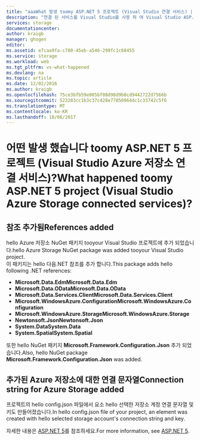 ```yaml
---
title: "aaaWhat 발생 toomy ASP.NET 5 프로젝트 (Visual Studio 연결 서비스) | Microsoft Docs"
description: "연결 된 서비스를 Visual Studio를 사용 하 여 Visual Studio ASP.NET 5 프로젝트에서 tooan Azure 저장소 계정 연결 후 결과 설명 합니다."
services: storage
documentationcenter: 
author: kraigb
manager: ghogen
editor: 
ms.assetid: e7caa9fa-c780-45eb-a546-299fc1c68455
ms.service: storage
ms.workload: web
ms.tgt_pltfrm: vs-what-happened
ms.devlang: na
ms.topic: article
ms.date: 12/02/2016
ms.author: kraigb
ms.openlocfilehash: 75ce3bfb59e085bf08d98d9b0cd9442722d7566b
ms.sourcegitcommit: 523283cc1b3c37c428e77850964dc1c33742c5f0
ms.translationtype: MT
ms.contentlocale: ko-KR
ms.lasthandoff: 10/06/2017
---
```

# <a name="what-happened-toomy-aspnet-5-project-visual-studio-azure-storage-connected-services"></a><span data-ttu-id="5e985-103">어떤 발생 했습니다 toomy ASP.NET 5 프로젝트 (Visual Studio Azure 저장소 연결 서비스)?</span><span class="sxs-lookup"><span data-stu-id="5e985-103">What happened toomy ASP.NET 5 project (Visual Studio Azure Storage connected services)?</span></span>
## <a name="references-added"></a><span data-ttu-id="5e985-104">참조 추가됨</span><span class="sxs-lookup"><span data-stu-id="5e985-104">References added</span></span>
<span data-ttu-id="5e985-105">hello Azure 저장소 NuGet 패키지 tooyour Visual Studio 프로젝트에 추가 되었습니다.</span><span class="sxs-lookup"><span data-stu-id="5e985-105">hello Azure Storage NuGet package was added tooyour Visual Studio project.</span></span>  
<span data-ttu-id="5e985-106">이 패키지는 hello 다음.NET 참조를 추가 합니다.</span><span class="sxs-lookup"><span data-stu-id="5e985-106">This package adds hello following .NET references:</span></span>

* <span data-ttu-id="5e985-107">**Microsoft.Data.Edm**</span><span class="sxs-lookup"><span data-stu-id="5e985-107">**Microsoft.Data.Edm**</span></span>
* <span data-ttu-id="5e985-108">**Microsoft.Data.OData**</span><span class="sxs-lookup"><span data-stu-id="5e985-108">**Microsoft.Data.OData**</span></span>
* <span data-ttu-id="5e985-109">**Microsoft.Data.Services.Client**</span><span class="sxs-lookup"><span data-stu-id="5e985-109">**Microsoft.Data.Services.Client**</span></span>
* <span data-ttu-id="5e985-110">**Microsoft.WindowsAzure.Configuration**</span><span class="sxs-lookup"><span data-stu-id="5e985-110">**Microsoft.WindowsAzure.Configuration**</span></span>
* <span data-ttu-id="5e985-111">**Microsoft.WindowsAzure.Storage**</span><span class="sxs-lookup"><span data-stu-id="5e985-111">**Microsoft.WindowsAzure.Storage**</span></span>
* <span data-ttu-id="5e985-112">**Newtonsoft.Json**</span><span class="sxs-lookup"><span data-stu-id="5e985-112">**Newtonsoft.Json**</span></span>
* <span data-ttu-id="5e985-113">**System.Data**</span><span class="sxs-lookup"><span data-stu-id="5e985-113">**System.Data**</span></span>
* <span data-ttu-id="5e985-114">**System.Spatial**</span><span class="sxs-lookup"><span data-stu-id="5e985-114">**System.Spatial**</span></span>

<span data-ttu-id="5e985-115">또한 hello NuGet 패키지 **Microsoft.Framework.Configuration.Json** 추가 되었습니다.</span><span class="sxs-lookup"><span data-stu-id="5e985-115">Also, hello NuGet package **Microsoft.Framework.Configuration.Json** was added.</span></span>

## <a name="connection-string-for-azure-storage-added"></a><span data-ttu-id="5e985-116">추가된 Azure 저장소에 대한 연결 문자열</span><span class="sxs-lookup"><span data-stu-id="5e985-116">Connection string for Azure Storage added</span></span>
<span data-ttu-id="5e985-117">프로젝트의 hello config.json 파일에서 요소 hello 선택한 저장소 계정 연결 문자열 및 키도 만들어졌습니다.</span><span class="sxs-lookup"><span data-stu-id="5e985-117">In hello config.json file of your project, an element was created with hello selected storage account's connection string and key.</span></span>

<span data-ttu-id="5e985-118">자세한 내용은 [ASP.NET 5](http://www.asp.net/vnext)를 참조하세요.</span><span class="sxs-lookup"><span data-stu-id="5e985-118">For more information, see [ASP.NET 5](http://www.asp.net/vnext).</span></span>

